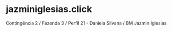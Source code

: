 # jazminiglesias.click
Contingência 2 / Fazenda 3 / Perfil 21 - Daniela Silvana / BM Jazmin Iglesias
